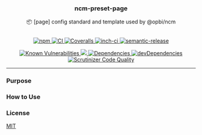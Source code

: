 <h3 align="center">ncm-preset-page</h3>
<p align="center" style="margin-bottom: 2em;">📦 [page] config standard and template used by @opbi/ncm</p>

<p align="center">
  <a href="https://www.npmjs.com/package/@opbi/ncm-preset-page">
    <img alt="npm" src="https://img.shields.io/npm/v/@opbi/ncm-preset-page.svg">
  </a>
  <a href="https://circleci.com/gh/opbi/workflows/ncm-preset-page">
    <img alt="CI" src="https://img.shields.io/circleci/project/github/opbi/ncm-preset-page/master.svg">
  </a>
  <a href="https://coveralls.io/github/opbi/ncm-preset-page?branch=master">
    <img alt="Coveralls" src="https://img.shields.io/coveralls/github/opbi/ncm-preset-page/master.svg">
  </a>
  <a href="https://inch-ci.org/github/opbi/ncm-preset-page">
    <img alt="inch-ci" src="http://inch-ci.org/github/opbi/ncm-preset-page.svg?branch=master&style=shields">
  </a>
  <a href="https://github.com/semantic-release/semantic-release">
    <img alt="semantic-release" src="https://img.shields.io/badge/%20%20%F0%9F%93%A6%F0%9F%9A%80-semantic--release-e10079.svg">
  </a>
</p>

<p align="center">
  <a href="https://snyk.io/test/github/opbi/ncm-preset-page">
    <img alt="Known Vulnerabilities" src="https://snyk.io/test/github/opbi/ncm-preset-page/badge.svg">
  </a>
  <a href="https://app.fossa.io/projects/git%2Bgithub.com%2Fopbi%2Fncm-preset-page?ref=badge_shield" alt="FOSSA Status">     <img src="https://app.fossa.io/api/projects/git%2Bgithub.com%2Fopbi%2Fncm-preset-page.svg?type=shield"/>
  </a>
  <a href="https://david-dm.org/opbi/ncm-preset-page">
    <img alt="Dependencies" src="https://img.shields.io/david/opbi/ncm-preset-page.svg">
  </a>
  <a href="https://david-dm.org/opbi/ncm-preset-page?type=dev">
    <img alt="devDependencies" src="https://img.shields.io/david/dev/opbi/ncm-preset-page.svg">
  </a>
  <a href="https://scrutinizer-ci.com/g/opbi/ncm-preset-page/?branch=master">
    <img alt="Scrutinizer Code Quality" src="https://img.shields.io/scrutinizer/g/opbi/ncm-preset-page.svg">
  </a>
</p>

---

### Purpose


### How to Use

### License
[MIT](License)
